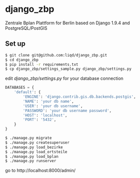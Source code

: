 # django_zbp

Zentrale Bplan Plattform for Berlin based on Django 1.9.4 and PostgreSQL/PostGIS


## Set up

``` bash
$ git clone git@github.com:liqd/django_zbp.git
$ cd django_zbp
$ pip install -r requirements.txt
$ cp django_zbp/settings_sample.py django_zbp/settings.py
```

edit *django_zbp/settings.py* for your database connection

``` python
DATABASES = {
    'default': {
        'ENGINE': 'django.contrib.gis.db.backends.postgis',
        'NAME': 'your db name',
        'USER': 'your db username',
        'PASSWORD': 'your db username password',
        'HOST': 'localhost',
        'PORT': '5432',
    }
}
```

``` bash
$ ./manage.py migrate
$ ./manage.py createsuperuser
$ ./manage.py load_bezirke
$ ./manage.py load_ortsteile
$ ./manage.py load_bplan
$ ./manage.py runserver
```

go to http://localhost:8000/admin/

